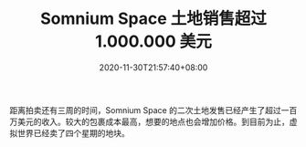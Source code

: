 ﻿---
title: "Somnium Space 土地销售超过 1.000.000 美元"
date: 2020-11-30T21:57:40+08:00
lastmod: 2020-11-30T16:45:40+08:00
draft: false
authors: ["Gerard"]
description: "距离拍卖还有三周的时间，Somnium Space 的二次土地发售已经产生了超过一百万美元的收入。较大的包裹成本最高，想要的地点也会增加价格。到目前为止，虚拟世界已经卖了四个星期的地块。"
featuredImage: "somnium-space-land-sales-tops-1-000-000.png"
tags: ["Virtual World","虚拟世界","Play to Earn"]
categories: ["news"]
news: ["虚拟世界"]
weight: 
lightgallery: true
pinned: false
recommend: false
recommend1: false
---

距离拍卖还有三周的时间，Somnium Space 的二次土地发售已经产生了超过一百万美元的收入。较大的包裹成本最高，想要的地点也会增加价格。到目前为止，虚拟世界已经卖了四个星期的地块。

<!--more-->

